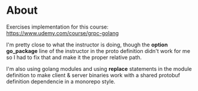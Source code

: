 # About

Exercises implementation for this course: https://www.udemy.com/course/grpc-golang

I'm pretty close to what the instructor is doing, though the **option go_package** line of the instructor in the proto definition didn't work for me so I had to fix that and make it the proper relative path.

I'm also using golang modules and using **replace** statements in the module definition to make client & server binaries work with a shared protobuf definition dependencie in a monorepo style.